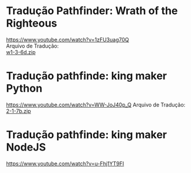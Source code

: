 

# Tradução Pathfinder: Wrath of the Righteous 
https://www.youtube.com/watch?v=1zFU3uag70Q <br>
Arquivo de Tradução: <br>
[w1-3-6d.zip](https://github.com/RenantDev/pathfinder-translate/raw/master/w1-3-6d.zip)

# Tradução pathfinde: king maker Python
https://www.youtube.com/watch?v=WW-JoJ40p_Q
Arquivo de Tradução: <br>
[2-1-7b.zip](https://github.com/RenantDev/pathfinder-translate/raw/master/2-1-7b.zip)

# Tradução pathfinde: king maker NodeJS
https://www.youtube.com/watch?v=u-Fhj1YT9FI

